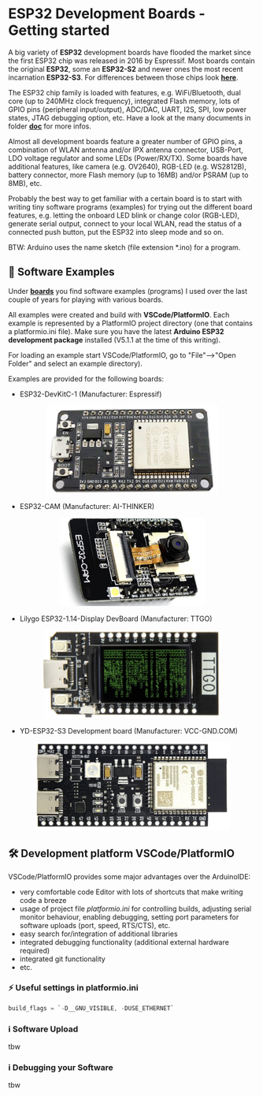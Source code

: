 # ESP32 Development Boards - Getting started

A big variety of **ESP32** development boards have flooded the market since the first ESP32 chip was released in 2016 by Espressif. Most boards contain the original **ESP32**, some an **ESP32-S2** and newer ones the most recent incarnation **ESP32-S3**. For differences between those chips look [**here**](https://github.com/yellobyte/ESP32-DevBoards-Getting-Started/raw/main/doc/Comparison_Espressif-ESP32-S2-C3-S3.pdf).

The ESP32 chip family is loaded with features, e.g. WiFi/Bluetooth, dual core (up to 240MHz clock frequency), integrated Flash memory, lots of GPIO pins (peripheral input/output), ADC/DAC, UART, I2S, SPI, low power states, JTAG debugging option, etc. Have a look at the many documents in folder [**doc**](https://github.com/yellobyte/ESP32-DevBoards-Getting-Started/blob/main/doc) for more infos.

Almost all development boards feature a greater number of GPIO pins, a combination of WLAN antenna and/or IPX antenna connector, USB-Port, LDO voltage regulator and some LEDs (Power/RX/TX). Some boards have additional features, like camera (e.g. OV2640), RGB-LED (e.g. WS2812B), battery connector, more Flash memory (up to 16MB) and/or PSRAM (up to 8MB), etc.

Probably the best way to get familiar with a certain board is to start with writing tiny software programs (examples) for trying out the different board features, e.g. letting the onboard LED blink or change color (RGB-LED), generate serial output, connect to your local WLAN, read the status of a connected push button, put the ESP32 into sleep mode and so on.  

BTW: Arduino uses the name sketch (file extension *.ino) for a program. 

## :file_folder: Software Examples

Under [**boards**](https://github.com/yellobyte/ESP32-DevBoards-Getting-Started/blob/main/boards) you find software examples (programs) I used over the last couple of years for playing with various boards.  

All examples were created and build with **VSCode/PlatformIO**. Each example is represented by a PlatformIO project directory (one that contains a platformio.ini file). Make sure you have the latest **Arduino ESP32 development package** installed (V5.1.1 at the time of this writing).

For loading an example start VSCode/PlatformIO, go to "File"-->"Open Folder" and select an example directory).

Examples are provided for the following boards:

- ESP32-DevKitC-1 (Manufacturer: Espressif)  
<p align="center"><img src="https://github.com/yellobyte/ESP32-DevBoards-Getting-Started/raw/main/boards/ESP32-DevKitC-V1_(Espressif)/doc/ESP32-Devkit-V1.jpg" height="180"/></p>  

- ESP32-CAM (Manufacturer: AI-THINKER)
<p align="center"><img src="https://github.com/yellobyte/ESP32-DevBoards-Getting-Started/raw/main/boards/ESP32-CAM_(AI-THINKER)/doc/ESP32-CAM.jpg" height="180"/></p>

- Lilygo ESP32-1.14-Display DevBoard (Manufacturer: TTGO)
<p align="center"><img src="https://github.com/yellobyte/ESP32-DevBoards-Getting-Started/raw/main/boards/ESP32-1.14-Display-DevBoard_(TTGO)/doc/LILYGO-ESP32-1.14-Display.jpg" height="180"/></p>

- YD-ESP32-S3 Development board (Manufacturer: VCC-GND.COM)  
<p align="center"><img src="https://github.com/yellobyte/ESP32-DevBoards-Getting-Started/raw/main/boards/YD-ESP32-S3_(VCC-GND.COM)/doc/YD-ESP32-S3_DevBoard.JPG" height="180"/></p>

## :hammer_and_wrench: Development platform VSCode/PlatformIO

VSCode/PlatformIO provides some major advantages over the ArduinoIDE:
  - very comfortable code Editor with lots of shortcuts that make writing code a breeze
  - usage of project file *platformio.ini* for controlling builds, adjusting serial monitor behaviour, enabling debugging, setting port parameters for software uploads (port, speed, RTS/CTS), etc.
  - easy search for/integration of additional libraries
  - integrated debugging functionality (additional external hardware required)
  - integrated git functionality
  - etc.

### :zap: Useful settings in platformio.ini


```c
build_flags = `-D__GNU_VISIBLE, -DUSE_ETHERNET`
```

### :information_source: Software Upload

tbw

### :information_source: Debugging your Software 

tbw